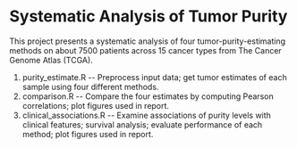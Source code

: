 # Systematic Analysis of Tumor Purity
This project presents a systematic analysis of four tumor-purity-estimating methods on about 7500 patients across 15 cancer types from The Cancer Genome Atlas (TCGA). 

1. purity_estimate.R -- Preprocess input data; get tumor estimates of each sample using four different methods.
2. comparison.R -- Compare the four estimates by computing Pearson correlations; plot figures used in report.
3. clinical_associations.R -- Examine associations of purity levels with clinical features; survival analysis; evaluate performance of each method; plot figures used in report.
